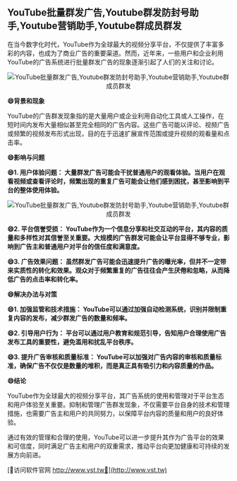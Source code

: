 ## **YouTube批量群发广告,Youtube群发防封号助手,Youtube营销助手,Youtube群成员群发**

在当今数字化时代，YouTube作为全球最大的视频分享平台，不仅提供了丰富多彩的内容，也成为了商业广告的重要渠道。然而，近年来，一些用户和企业利用YouTube的广告系统进行批量群发广告的现象逐渐引起了人们的关注和讨论。

 <center><img src="https://vst.tw/MP4/tuiguang/png/2.png" alt="YouTube批量群发广告,Youtube群发防封号助手,Youtube营销助手,Youtube群成员群发"></center>

**😄背景和现象**

YouTube的广告群发现象指的是大量用户或企业利用自动化工具或人工操作，在短时间内发布大量相似甚至完全相同的广告内容。这些广告可能以评论、视频广告或频繁的视频发布形式出现，目的在于迅速扩展宣传范围或提升视频的观看量和点击率。

**😄影响与问题**

**😄1. 用户体验问题： 大量群发广告可能会干扰普通用户的观看体验。当用户在观看视频或查看评论时，频繁出现的重复广告可能会让他们感到困扰，甚至影响到平台的整体使用体验。**

 <center><img src="https://vst.tw/MP4/tuiguang/png/3.png" alt="YouTube批量群发广告,Youtube群发防封号助手,Youtube营销助手,Youtube群成员群发"></center>

**😄2. 平台信誉受损： YouTube作为一个信息分享和社交互动的平台，其内容的质量和多样性对其信誉至关重要。大规模的广告群发可能会让平台显得不够专业，影响到广告主和普通用户对平台的信任度和满意度。**

**😄3. 广告效果问题： 虽然群发广告可能会迅速提升广告的曝光率，但并不一定带来实质性的转化和效果。观众对于频繁重复的广告往往会产生厌倦和忽略，从而降低广告的点击率和转化率。**

**😄解决办法与对策**

**😄1. 加强监管和技术措施： YouTube可以通过加强自动检测系统，识别并限制重复内容的发布，减少群发广告的数量和频率。**

**😄2. 引导用户行为： 平台可以通过用户教育和规范引导，告知用户合理使用广告发布工具的重要性，避免滥用和扰乱平台秩序。**

**😄3. 提升广告审核和质量标准： YouTube可以加强对广告内容的审核和质量标准，确保广告不仅仅是数量的堆积，而是真正具有吸引力和内容质量的作品。**

**😄结论**

YouTube作为全球最大的视频分享平台，其广告系统的使用和管理对于平台生态和用户体验至关重要。抑制和管理广告群发现象，不仅需要平台自身的技术和管理措施，也需要广告主和用户的共同努力，以保障平台内容的质量和用户的良好体验。

通过有效的管理和合理的使用，YouTube可以进一步提升其作为广告平台的效果和可信度，同时满足广告主和用户的双重需求，推动平台向更加健康和可持续的发展方向前进。


[👻访问软件官网 http://www.vst.tw👻](http://www.vst.tw)
